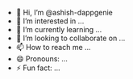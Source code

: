 - 👋 Hi, I’m @ashish-dappgenie
- 👀 I’m interested in ...
- 🌱 I’m currently learning ...
- 💞️ I’m looking to collaborate on ...
- 📫 How to reach me ...
- 😄 Pronouns: ...
- ⚡ Fun fact: ...

<!---
ashish-dappgenie/ashish-dappgenie is a ✨ special ✨ repository because its `README.md` (this file) appears on your GitHub profile.
You can click the Preview link to take a look at your changes.
--->
